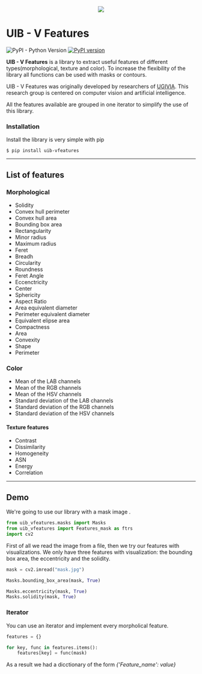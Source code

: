 <div align="center">
  <img src="https://raw.githubusercontent.com/explainingAI/uib_vfeatures/master/docs/uib-vfeatures.png">
</div>


# UIB - V Features


![PyPI - Python Version](https://img.shields.io/pypi/pyversions/uib-vfeatures)
[![PyPI version](https://badge.fury.io/py/uib-vfeatures.svg)](https://badge.fury.io/py/uib-vfeatures)



**UIB - V Features** is a library to extract useful features of different types(morphological, texture 
and color). To increase the flexibility of the library all functions can be used with masks or contours. 

UIB - V Features was originally developed by researchers of [UGIVIA](http://ugivia.uib.es/). This research group
is centered on computer vision and artificial intelligence. 

All the features available are grouped in one iterator to simplify the use of this library.

### Installation

Install the library is very simple with pip

```
$ pip install uib-vfeatures
```

---
## List of features

### Morphological

*   Solidity
*   Convex hull perimeter
*   Convex hull area
*   Bounding box area
*   Rectangularity
*   Minor radius
*   Maximum radius
*   Feret
*   Breadh
*   Circularity
*   Roundness
*   Feret Angle
*   Eccenctricity
*   Center
*   Sphericity
*   Aspect Ratio
*   Area equivalent diameter
*   Perimeter equivalent diameter
*   Equivalent elipse area
*   Compactness
*   Area
*   Convexity
*   Shape
*   Perimeter

### Color

*   Mean of the LAB channels
*   Mean of the RGB channels
*   Mean of the HSV channels
*   Standard deviation of the LAB channels
*   Standard deviation of the RGB channels
*   Standard deviation of the HSV channels


#### Texture features

+   Contrast
+   Dissimilarity
+   Homogeneity
+   ASN
+   Energy
+   Correlation

---

## Demo

We're going to use our library with a mask image .

```python
from uib_vfeatures.masks import Masks
from uib_vfeatures import Features_mask as ftrs
import cv2

```
First of all we read the image from a file, then we try our features with visualizations. We only have 
three features with visualization: the bounding box area, the eccentricity and the solidity. 

```python
mask = cv2.imread("mask.jpg")

Masks.bounding_box_area(mask, True)

Masks.eccentricity(mask, True)
Masks.solidity(mask, True)
```

### Iterator

You can use an iterator and implement every morpholical feature. 

```python
features = {}

for key, func in features.items():
    features[key] = func(mask)

```
As a result we had a dicctionary of the form *{'Feature_name': value}*
